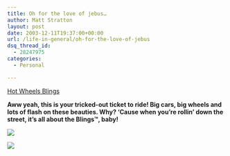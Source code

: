```yaml
---
title: Oh for the love of jebus…
author: Matt Stratton
layout: post
date: 2003-12-11T19:37:00+00:00
url: /life-in-general/oh-for-the-love-of-jebus
dsq_thread_id:
  - 28247975
categories:
  - Personal

---
```

<a href="https://www.hotwheels.com/us/search_brand.asp?brandSkin=common&brand_id=8307" title="Blings" target="_blank">Hot Wheels Blings</a>

**Aww yeah, this is your tricked-out ticket to ride! Big cars, big wheels and lots of flash on these beauties. Why? &#8216;Cause when you&#8217;re rollin&#8217; down the street, it&#8217;s all about the Blings&#8482;, baby!**

![][1]

![][2]

 [1]: https://www.hotwheels.com/us/images/products/showcase/C2705_00_lg.jpg
 [2]: https://www.hotwheels.com/us/images/products/showcase/C2705_03_lg.jpg
